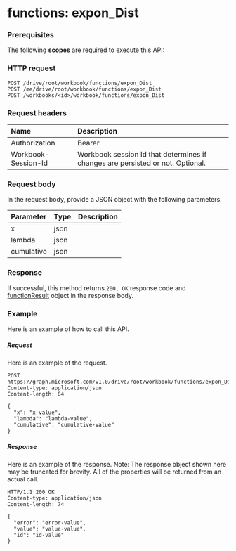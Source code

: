 # functions: expon_Dist


### Prerequisites
The following **scopes** are required to execute this API: 
### HTTP request
<!-- { "blockType": "ignored" } -->
```http
POST /drive/root/workbook/functions/expon_Dist
POST /me/drive/root/workbook/functions/expon_Dist
POST /workbooks/<id>/workbook/functions/expon_Dist

```
### Request headers
| Name       | Description|
|:---------------|:----------|
| Authorization  | Bearer <code>|
| Workbook-Session-Id  | Workbook session Id that determines if changes are persisted or not. Optional.|

### Request body
In the request body, provide a JSON object with the following parameters.

| Parameter	   | Type	|Description|
|:---------------|:--------|:----------|
|x|json||
|lambda|json||
|cumulative|json||

### Response
If successful, this method returns `200, OK` response code and [functionResult](../resources/functionresult.md) object in the response body.

### Example
Here is an example of how to call this API.
##### Request
Here is an example of the request.
<!-- {
  "blockType": "request",
  "name": "functions_expon_dist"
}-->
```http
POST https://graph.microsoft.com/v1.0/drive/root/workbook/functions/expon_Dist
Content-type: application/json
Content-length: 84

{
  "x": "x-value",
  "lambda": "lambda-value",
  "cumulative": "cumulative-value"
}
```

##### Response
Here is an example of the response. Note: The response object shown here may be truncated for brevity. All of the properties will be returned from an actual call.
<!-- {
  "blockType": "response",
  "truncated": true,
  "@odata.type": "microsoft.graph.functionResult"
} -->
```http
HTTP/1.1 200 OK
Content-type: application/json
Content-length: 74

{
  "error": "error-value",
  "value": "value-value",
  "id": "id-value"
}
```

<!-- uuid: 8fcb5dbc-d5aa-4681-8e31-b001d5168d79
2015-10-25 14:57:30 UTC -->
<!-- {
  "type": "#page.annotation",
  "description": "functions: expon_Dist",
  "keywords": "",
  "section": "documentation",
  "tocPath": ""
}-->